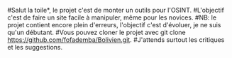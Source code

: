 #Salut la toile*, le projet c'est de monter un outils pour l'OSINT.
#L'objectif c'est de faire un site facile à manipuler, même pour les novices.
#NB: le projet contient encore plein d'erreurs, l'objectif c'est d'évoluer, je ne suis qu'un débutant.
#Vous pouvez cloner le projet  avec git clone https://github.com/fofademba/Bolivien.git.
#J'attends surtout les critiques et les suggestions.
